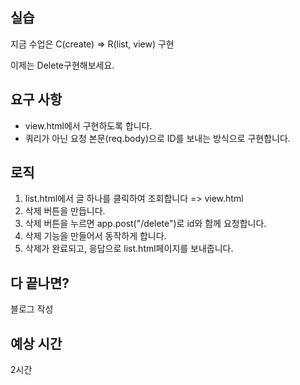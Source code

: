 ## 실습

지금 수업은 C(create) => R(list, view) 구현

이제는 Delete구현해보세요.

## 요구 사항

- view.html에서 구현하도록 합니다.
- 쿼리가 아닌 요청 본문(req.body)으로 ID를 보내는 방식으로 구현합니다.

## 로직

1. list.html에서 글 하나를 클릭하여 조회합니다 => view.html
2. 삭제 버튼을 만듭니다.
3. 삭제 버튼을 누르면 app.post("/delete")로 id와 함께 요청합니다.
4. 삭제 기능을 만들어서 동작하게 합니다.
5. 삭제가 완료되고, 응답으로 list.html페이지를 보내줍니다.

## 다 끝나면?

블로그 작성

## 예상 시간

2시간